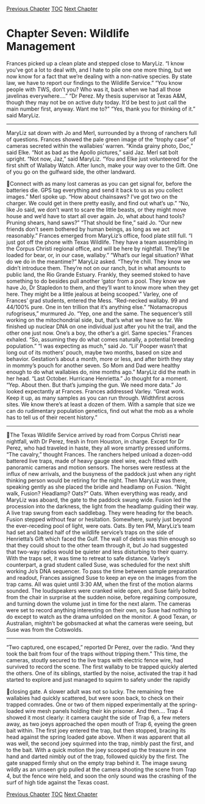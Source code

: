 [Previous Chapter](ch06.md) [TOC](README.md) [Next Chapter](ch08.md)

# Chapter Seven: Wildlife Management
Frances picked up a clean plate and stepped close to MaryLiz.
“I know you’ve got a lot to deal with, and I hate to pile one one more thing, but we now know for a fact
that we’re dealing with a non-native species. By state law, we have to report our findings to the
Wildlife Service.”
“You know people with TWS, don’t you? Who was it, back when we had all those javelinas
everywhere….”
“Dr Perez. My thesis supervisor at Texas A&M, though they may not be on active duty today. It’d be
best to just call the main number first, anyway. Want me to?”
“Yes, thank you for thinking of it.” said MaryLiz.
***
MaryLiz sat down with Jo and Merl, surrounded by a throng of ranchers full of questions. Frances
showed the pale green image of the “trophy case” of cameras secreted within the wallabies’ warren.
“Kinda grainy photo, Doc,” said Elke.
“Not as bad as the Apollo pictures,” said Jaz.
Merl sat bolt upright.
“Not now, Jaz,” said MaryLiz. “You and Elke just volunteered for the first shift of Wallaby Watch.
After lunch, make your way over to the Gift. One of you go on the gulfward side, the other landward.

Connect with as many lost cameras as you can get signal for, before the batteries die. GPS tag
everything and send it back to us as you collect images.”
Merl spoke up. “How about chainsaws? I’ve got two on the charger. We could get in there pretty easily,
and find out what’s up.”
“No, like Jo said, we don’t want to scare the little beasts, or they might move house and we’d have to
start all over again. Jo, what about hand tools? Pruning shears, hand saws?”
“That should be fine,” said Jo. “Our new friends don’t seem bothered by human beings, as long as we
act reasonably.”
Frances emerged from MaryLiz’s office, food plate still full. “I just got off the phone with Texas
Wildlife. They have a team assembling in the Corpus Christi regional office, and will be here by
nightfall. They’ll be loaded for bear, or, in our case, wallaby.”
“What’s our legal situation? What do we do in the meantime?” MaryLiz asked.
“They’re chill. They know we didn’t introduce them. They’re not on our ranch, but in what amounts to
public land, the Rio Grande Estuary. Frankly, they seemed stoked to have something to do besides pull
another ‘gator from a pool. They know we have Jo, Dr Stapledon to them, and they’ll want to know
more when they get here. They might be a little jealous at being scooped.”
Varley, one of Frances’ grad students, entered the Mess.
“Red-necked wallaby. 99 and 44/100% pure. One in ten trillion that it’s anything else.”
“Notamacropus rufogriseus,” murmured Jo.
“Yep, one and the same. The sequencer’s still working on the mitochondrial side, but, that’s what we
have so far. We finished up nuclear DNA on one individual just after you hit the trail, and the other one
just now. One’s a boy, the other’s a girl. Same species.”
Frances exhaled. “So, assuming they do what comes naturally, a potential breeding population.”
“I was expecting as much,” said Jo. “Lil’ Pooper wasn’t that long out of its mothers’ pouch, maybe two
months, based on size and behavior. Gestation’s about a month, more or less, and after birth they stay in
mommy’s pouch for another seven. So Mom and Dad were healthy enough to do what wallabies do,
nine months ago.”
MaryLiz did the math in her head. “Last October. Hurricane Henrietta.”
Jo thought for a moment. “Yep. About then. But that’s jumping the gun. We need more data.” Jo looked
expectantly at Frances.
Frances addressed Varley. “Great work. Keep it up, as many samples as you can run through. Widthfirst across sites. We know there’s at least a dozen of them. With a sample that size we can do
rudimentary population genetics, find out what the mob as a whole has to tell us of their recent history.”
***

The Texas Wildlife Service arrived by road from Corpus Christi near nightfall, with Dr Perez, fresh in
from Houston, in charge. Except for Dr Perez, who had traveled in haste, they all wore smartly pressed
uniforms. “The cavalry,” thought Frances.
The ranchers helped unload a dozen-odd battered live traps, made of heavy gauge steel wire, each fitted
with panoramic cameras and motion sensors.
The horses were restless at the influx of new arrivals, and the busyness of the paddock just when any
right thinking person would be retiring for the night. Then MaryLiz was there, speaking gently as she
placed the bridle and headlamp on Fusion.
“Night walk, Fusion? Headlamp? Oats?”
Oats.
When everything was ready, and MaryLiz was aboard, the gate to the paddock swung wide. Fusion led
the procession into the darkness, the light from the headlamp guiding their way. A live trap swung from
each saddlebag.
They were heading for the beach. Fusion stepped without fear or hesitation. Somewhere, surely just
beyond the ever-receding pool of light, were oats.
Oats.
By ten PM, MaryLiz’s team had set and baited half of the wildlife service’s traps on the side of
Henrietta’s Gift which faced the Gulf. The wall of debris was thin enough so that they could shout to
the other team through it, but Jo had suggested that two-way radios would be quieter and less
disturbing to their quarry.
With the traps set, it was time to retreat to safe distance. Varley’s counterpart, a grad student called
Suse, was scheduled for the next shift working Jo’s DNA sequencer. To pass the time between sample
preparation and readout, Frances assigned Suse to keep an eye on the images from the trap cams.
All was quiet until 3:30 AM, when the first of the motion alarms sounded. The loudspeakers were
cranked wide open, and Suse fairly bolted from the chair in surprise at the sudden noise, before
regaining composure, and turning down the volume just in time for the next alarm.
The cameras were set to record anything interesting on their own, so Suse had nothing to do except to
watch as the drama unfolded on the monitor.
A good Texan, or Australian, mightn’t be gobsmacked at what the cameras were seeing, but Suse was
from the Cotswolds.
***
“Two captured, one escaped,” reported Dr Perez, over the radio. “And they took the bait from four of
the traps without tripping them.”
This time, the cameras, stoutly secured to the live traps with electric fence wire, had survived to record
the scene. The first wallaby to be trapped quickly alerted the others. One of its siblings, startled by the
noise, activated the trap it had started to explore and just managed to squirm to safety under the rapidly

closing gate. A slower adult was not so lucky.
The remaining free wallabies had quickly scattered, but were soon back, to check on their trapped
comrades. One or two of them nipped experimentally at the spring-loaded wire mesh panels holding
their kin prisoner. And then….
Trap 4 showed it most clearly: it camera caught the side of Trap 6, a few meters away, as two joeys
approached the open mouth of Trap 6, eyeing the green bait within. The first joey entered the trap, but
then stopped, bracing its head against the spring loaded gate above. When it was apparent that all was
well, the second joey squirmed into the trap, nimbly past the first, and to the bait. With a quick motion
the joey scooped up the treasure in one hand and darted nimbly out of the trap, followed quickly by the
first. The gate snapped firmly shut on the empty trap behind it.
The image swung wildly as an unseen grip pulled at the camera shooting the scene from Trap 4, but the
fence wire held, and soon the only sound was the crashing of the surf of high tide against the Texas
coast.

[Previous Chapter](ch06.md) [TOC](README.md) [Next Chapter](ch08.md)
